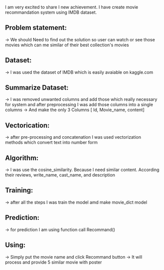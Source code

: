 I am very excited to share I new achievement. I have create movie recommandation system using IMDB dataset.

## Problem statement:
  -> We should Need to find out the solution so user can watch or see those movies which can me similar of their best collection's movies

## Dataset:
  ->  I was used the dataset of IMDB which is easily avaiable on kaggle.com

## Summarize Dataset: 
  -> I was removed unwanted columns and add those which really necessary for system and after preprocessing I was add those columns into a single columns 
  -> And make the only 3 Columns [ Id, Movie_name, content]

## Vectorication:
  -> after pre-processing and concatenation I was used vectorization methods which convert text into number form

## Algorithm:
  -> I was use the cosine_similarity. Because I need similar content. According their reviews, write_name, cast_name, and description

## Training:
 -> after all the steps I was train the model amd make movie_dict model

## Prediction:
 -> for prediction I am using function call Recommand() 

## Using:
 -> Simply put the movie name and click Recommand button
 -> It will process and provide 5 similar movie with poster 
